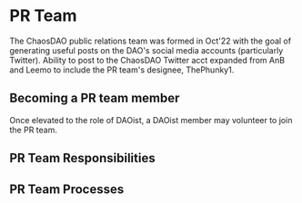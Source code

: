 # PR Team

The ChaosDAO public relations team was formed in Oct'22 with the goal of generating useful posts on the DAO's social media accounts (particularly Twitter). Ability to post to the ChaosDAO Twitter acct expanded from AnB and Leemo to include the PR team's designee, ThePhunky1.

## Becoming a PR team member
Once elevated to the role of DAOist, a DAOist member may volunteer to join the PR team.

## PR Team Responsibilities


## PR Team Processes

